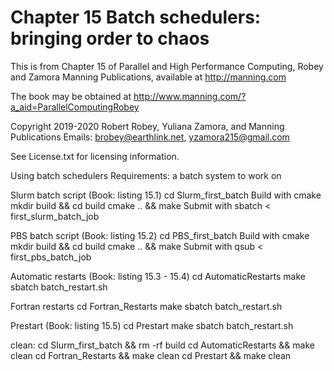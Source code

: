 # Chapter 15 Batch schedulers: bringing order to chaos
This is from Chapter 15 of Parallel and High Performance Computing, Robey and Zamora
Manning Publications, available at http://manning.com

The book may be obtained at
   http://www.manning.com/?a_aid=ParallelComputingRobey

Copyright 2019-2020 Robert Robey, Yuliana Zamora, and Manning Publications
Emails: brobey@earthlink.net, yzamora215@gmail.com

See License.txt for licensing information.

Using batch schedulers
   Requirements: a batch system to work on

Slurm batch script (Book: listing 15.1)
   cd Slurm_first_batch
   Build with cmake
      mkdir build && cd build
      cmake .. && make
   Submit with sbatch < first_slurm_batch_job

PBS batch script (Book: listing 15.2)
   cd PBS_first_batch
   Build with cmake
      mkdir build && cd build
      cmake .. && make
   Submit with qsub < first_pbs_batch_job

Automatic restarts (Book: listing 15.3 - 15.4)
   cd AutomaticRestarts
   make
   sbatch batch_restart.sh

Fortran restarts
   cd Fortran_Restarts
   make
   sbatch batch_restart.sh

Prestart (Book: listing 15.5) 
   cd Prestart
   make
   sbatch batch_restart.sh

clean:
   cd Slurm_first_batch && rm -rf build
   cd AutomaticRestarts && make clean
   cd Fortran_Restarts && make clean
   cd Prestart && make clean
   
